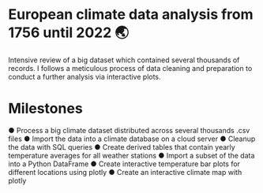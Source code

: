 # European climate data analysis from 1756 until 2022 :earth_asia:

Intensive review of a big dataset which contained several thousands of records. I follows a meticulous process of data cleaning and preparation to conduct a further analysis via interactive plots. 

# Milestones

● Process a big climate dataset distributed across several thousands .csv files
●  Import the data into a climate database on a cloud server
● Cleanup the data with SQL queries
● Create derived tables that contain yearly temperature averages for all weather stations
● Import a subset of the data into a Python DataFrame
● Create interactive temperature bar plots for different locations using plotly
● Create an interactive climate map with plotly

